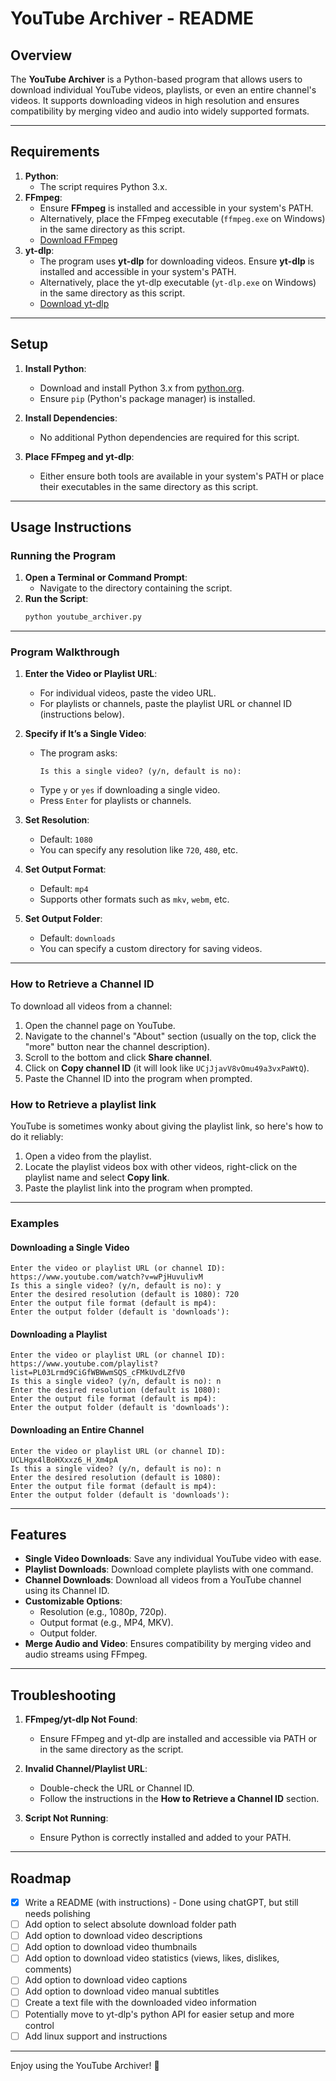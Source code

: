 # **YouTube Archiver - README**

## **Overview**
The **YouTube Archiver** is a Python-based program that allows users to download individual YouTube videos, playlists, or even an entire channel's videos. It supports downloading videos in high resolution and ensures compatibility by merging video and audio into widely supported formats.

---

## **Requirements**
1. **Python**:
   - The script requires Python 3.x.
2. **FFmpeg**:
   - Ensure **FFmpeg** is installed and accessible in your system's PATH.
   - Alternatively, place the FFmpeg executable (`ffmpeg.exe` on Windows) in the same directory as this script.
   - [Download FFmpeg](https://ffmpeg.org/download.html)
3. **yt-dlp**:
   - The program uses **yt-dlp** for downloading videos. Ensure **yt-dlp** is installed and accessible in your system's PATH.
   - Alternatively, place the yt-dlp executable (`yt-dlp.exe` on Windows) in the same directory as this script.
   - [Download yt-dlp](https://github.com/yt-dlp/yt-dlp#installation)

---

## **Setup**
1. **Install Python**:
   - Download and install Python 3.x from [python.org](https://www.python.org/).
   - Ensure `pip` (Python's package manager) is installed.

2. **Install Dependencies**:
   - No additional Python dependencies are required for this script.

3. **Place FFmpeg and yt-dlp**:
   - Either ensure both tools are available in your system's PATH or place their executables in the same directory as this script.

---

## **Usage Instructions**
### **Running the Program**
1. **Open a Terminal or Command Prompt**:
   - Navigate to the directory containing the script.
2. **Run the Script**:
   ```bash
   python youtube_archiver.py
   ```

---

### **Program Walkthrough**
1. **Enter the Video or Playlist URL**:
   - For individual videos, paste the video URL.
   - For playlists or channels, paste the playlist URL or channel ID (instructions below).

2. **Specify if It’s a Single Video**:
   - The program asks:
     ```
     Is this a single video? (y/n, default is no):
     ```
   - Type `y` or `yes` if downloading a single video.
   - Press `Enter` for playlists or channels.

3. **Set Resolution**:
   - Default: `1080`
   - You can specify any resolution like `720`, `480`, etc.

4. **Set Output Format**:
   - Default: `mp4`
   - Supports other formats such as `mkv`, `webm`, etc.

5. **Set Output Folder**:
   - Default: `downloads`
   - You can specify a custom directory for saving videos.

---

### **How to Retrieve a Channel ID**
To download all videos from a channel:
1. Open the channel page on YouTube.
2. Navigate to the channel's "About" section (usually on the top, click the "more" button near the channel description).
3. Scroll to the bottom and click **Share channel**.
4. Click on **Copy channel ID** (it will look like `UCjJjavV8vOmu49a3vxPaWtQ`).
5. Paste the Channel ID into the program when prompted.


### **How to Retrieve a playlist link**
YouTube is sometimes wonky about giving the playlist link, so here's how to do it reliably:
1. Open a video from the playlist.
2. Locate the playlist videos box with other videos, right-click on the playlist name and select **Copy link**.
3. Paste the playlist link into the program when prompted.

---

### **Examples**
#### **Downloading a Single Video**
```
Enter the video or playlist URL (or channel ID): https://www.youtube.com/watch?v=wPjHuvulivM
Is this a single video? (y/n, default is no): y  
Enter the desired resolution (default is 1080): 720  
Enter the output file format (default is mp4):  
Enter the output folder (default is 'downloads'):  
```

#### **Downloading a Playlist**
```
Enter the video or playlist URL (or channel ID): https://www.youtube.com/playlist?list=PL03Lrmd9CiGfWBWwmSQS_cFMkUvdLZfV0  
Is this a single video? (y/n, default is no): n  
Enter the desired resolution (default is 1080):  
Enter the output file format (default is mp4):  
Enter the output folder (default is 'downloads'):  
```

#### **Downloading an Entire Channel**
```
Enter the video or playlist URL (or channel ID): UCLHgx4lBoHXxxz6_H_Xm4pA  
Is this a single video? (y/n, default is no): n  
Enter the desired resolution (default is 1080):  
Enter the output file format (default is mp4):  
Enter the output folder (default is 'downloads'):  
```

---

## **Features**
- **Single Video Downloads**: Save any individual YouTube video with ease.
- **Playlist Downloads**: Download complete playlists with one command.
- **Channel Downloads**: Download all videos from a YouTube channel using its Channel ID.
- **Customizable Options**:
  - Resolution (e.g., 1080p, 720p).
  - Output format (e.g., MP4, MKV).
  - Output folder.
- **Merge Audio and Video**: Ensures compatibility by merging video and audio streams using FFmpeg.

---

## **Troubleshooting**
1. **FFmpeg/yt-dlp Not Found**:
   - Ensure FFmpeg and yt-dlp are installed and accessible via PATH or in the same directory as the script.

2. **Invalid Channel/Playlist URL**:
   - Double-check the URL or Channel ID.
   - Follow the instructions in the **How to Retrieve a Channel ID** section.

3. **Script Not Running**:
   - Ensure Python is correctly installed and added to your PATH.

---

## **Roadmap**
- [x] Write a README (with instructions) - Done using chatGPT, but still needs polishing
- [ ] Add option to select absolute download folder path
- [ ] Add option to download video descriptions
- [ ] Add option to download video thumbnails
- [ ] Add option to download video statistics (views, likes, dislikes, comments)
- [ ] Add option to download video captions
- [ ] Add option to download video manual subtitles 
- [ ] Create a text file with the downloaded video information
- [ ] Potentially move to yt-dlp's python API for easier setup and more control
- [ ] Add linux support and instructions
---

Enjoy using the YouTube Archiver! 🚀
